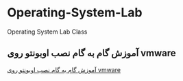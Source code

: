# Operating-System-Lab
Operating System Lab Class 

## آموزش گام به گام نصب اوبونتو روی vmware 
[آموزش گام به گام نصب اوبونتو روی vmware](https://github.com/mj454/Operating-System-Lab/tree/50f57f9920b2a7809e91f163b16f6b689d68da89/Install%20Ubuntu%20on%20vmware)
